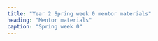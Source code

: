 ```yaml
---
title: "Year 2 Spring week 0 mentor materials"
heading: "Mentor materials"
caption: "Spring week 0"
---
```



